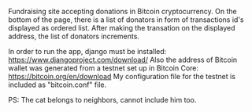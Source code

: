 Fundraising site accepting donations in Bitcoin cryptocurrency.
On the bottom of the page, there is a list of donators in form of transactions id's displayed as ordered list.
After making the transation on the displayed address, the list of donators increments.

In order to run the app, django must be installed: https://www.djangoproject.com/download/
Also the address of Bitcoin wallet was generated from a testnet set up in Bitcoin Core: https://bitcoin.org/en/download
My configuration file for the testnet is included as "bitcoin.conf" file.

PS: The cat belongs to neighbors, cannot include him too.
